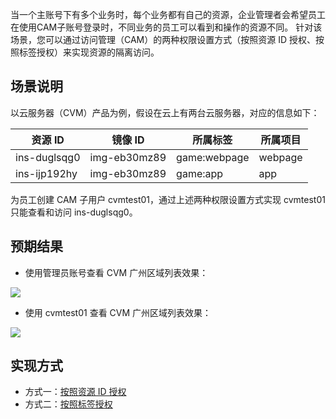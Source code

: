 当一个主账号下有多个业务时，每个业务都有自己的资源，企业管理者会希望员工在使用CAM子账号登录时，不同业务的员工可以看到和操作的资源不同。
针对该场景，您可以通过访问管理（CAM）的两种权限设置方式（按照资源 ID 授权、按照标签授权）来实现资源的隔离访问。

## 场景说明
以云服务器（CVM）产品为例，假设在云上有两台云服务器，对应的信息如下：

| 资源 ID       | 镜像 ID       | 所属标签     | 所属项目 |
| ------------ | ------------ | ------------ | -------- |
| ins-duglsqg0 | img-eb30mz89 | game:webpage | webpage  |
| ins-ijp192hy | img-eb30mz89 | game:app     | app      |

为员工创建 CAM 子用户 cvmtest01，通过上述两种权限设置方式实现 cvmtest01 只能查看和访问 ins-duglsqg0。

## 预期结果
- 使用管理员账号查看 CVM 广州区域列表效果： 
<img src="https://qcloudimg.tencent-cloud.cn/raw/2890cf314b5f7eb22b18b49ee2f585ed.png">                 

- 使用 cvmtest01 查看 CVM 广州区域列表效果：
<img src="https://qcloudimg.tencent-cloud.cn/raw/cb9646bb327c46707873d3c8bbe3f5f9.png">     


## 实现方式
- 方式一：[按照资源 ID 授权](https://cloud.tencent.com/document/product/598/74183)
- 方式二：[按照标签授权](https://cloud.tencent.com/document/product/598/74184)
